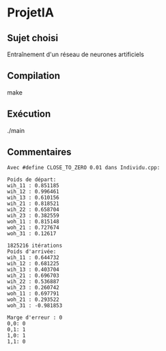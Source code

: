 ProjetIA
========

Sujet choisi
------------
Entraînement d'un réseau de neurones artificiels

Compilation
-----------
make
 
Exécution
---------
./main


Commentaires
------------
	Avec #define CLOSE_TO_ZERO 0.01 dans Individu.cpp:

	Poids de départ: 
	wih_11 : 0.851185
	wih_12 : 0.996461
	wih_13 : 0.610156
	wih_21 : 0.818521
	wih_22 : 0.658704
	wih_23 : 0.382559
	woh_11 : 0.815148
	woh_21 : 0.727674
	woh_31 : 0.12617

	1825216 itérations
	Poids d'arrivée: 
	wih_11 : 0.644732
	wih_12 : 0.681225
	wih_13 : 0.403704
	wih_21 : 0.696703
	wih_22 : 0.536887
	wih_23 : 0.260742
	woh_11 : 0.697791
	woh_21 : 0.293522
	woh_31 : -0.981853

	Marge d'erreur : 0
	0,0: 0
	0,1: 1
	1,0: 1
	1,1: 0

